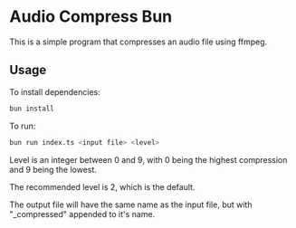 # Audio Compress Bun 

This is a simple program that compresses an audio file using ffmpeg.

## Usage

To install dependencies:

```bash
bun install
```

To run:

```bash
bun run index.ts <input file> <level>
```

Level is an integer between 0 and 9, with 0 being the highest compression and 9 being the lowest.

The recommended level is 2, which is the default.

The output file will have the same name as the input file, but with "_compressed" appended to it's name.

```


